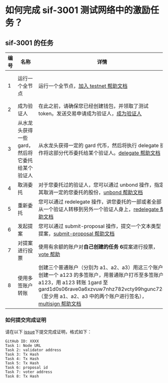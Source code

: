 # 如何完成 sif-3001 测试网络中的激励任务？

## sif-3001 的任务

| **编号** | **名称**                                        | **详情**                                                     | **证明**                                                     | **积分** |
| -------- | ----------------------------------------------- | ------------------------------------------------------------ | ------------------------------------------------------------ | -------- |
| 1        | 运行一个全节点                                  | 运行一个全节点，[加入 testnet 帮助文档](https://github.com/hashgard/testnets/tree/master/docs_CN) | 提交节点的 IP，并保证相应端口可访问，默认为 26657 端口，即 http://${your_ip}:26657/status | 100      |
| 2        | 成为验证人                                      | 在此之前，请确保您已经创建钱包，并领取了测试 token。发送交易申请成为验证人，[成为验证人](<https://github.com/hashgard/testnets/blob/master/docs_CN/%E5%88%9B%E5%BB%BA%E9%AA%8C%E8%AF%81%E4%BA%BA%E8%8A%82%E7%82%B9.md>) | 提交验证人地址                                               | 100      |
| 3        | 从水龙头获得一些 gard，然后将它委托给某个验证人 | 从水龙头获得一定的 gard 代币，然后将执行 delegate 操作将这部分代币委托给某个验证人。[delegate 帮助文档](https://github.com/hashgard/hashgard/blob/master/docs/zh/hashgardcli/stake/delegate.md) | 提交此次交易 tx                                              | 50       |
| 4        | 取消委托                                        | 对于您委托过的验证人，您可以通过 unbond 操作，指定其取消一定的您委托的股份，[unbond 帮助文档](https://github.com/hashgard/hashgard/blob/master/docs/zh/hashgardcli/stake/unbond.md) | 提交此次交易 tx                                              | 50       |
| 5        | 重新委托                                        | 您可以通过 redelegate 操作，讲您委托的一部或者全部从一个验证人转移到另外一个验证人身上，[redelegate 帮助文档](https://github.com/hashgard/hashgard/blob/master/docs/zh/hashgardcli/stake/redelegate.md) | 提交此次交易 tx                                              | 50       |
| 6        | 发起提案                                        | 您可以通过 submit-proposal 操作，提交一个文本类型提案，[submit-proposal 帮助文档](https://github.com/hashgard/hashgard/blob/master/docs/zh/hashgardcli/gov/submit-proposal.md) | 提交此次提案 id                                              | 50       |
| 7        | 对提案进行投票                                  | 使用有余额的账户对**自己创建的任务 6**提案进行投票，[vote 帮助](https://github.com/hashgard/hashgard/blob/master/docs/zh/hashgardcli/gov/vote.md) | 提交投票账户地址                                             | 50       |
| 8        | 使用多签账户转账                                | 创建三个普通账户（分别为 a1、a2、a3）用这三个账户创建一个 a123 的多签账户，用普通账户打币至多签账户 a123，用 a123 转账 1gard 至 gard1d0s06rave0a6xzvuw7nhz782vcty99hgunc724（至少用 a1、a2、a3 中的两个账户进行签名），[multisign 帮助文档](https://github.com/hashgard/hashgard/blob/master/docs/zh/hashgardcli/bank/multisign.md) | 提交此次交易 tx                                              | 100      |

### 如何提交完成证明

请在以下 [issue](https://github.com/hashgard/testnets/issues/5)下提交完成证明，格式如下：

```
GitHub ID: XXXX
Task 1: Node URL
Task 2: validator address
Task 3: Tx Hash
Task 4: Tx Hash
Task 5: Tx Hash
Task 6: proposal id
Task 7: voter address
Task 8: Tx Hash
```

